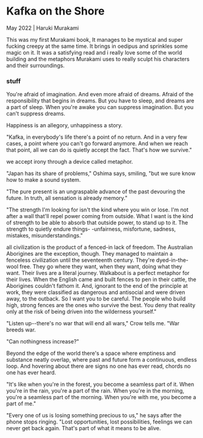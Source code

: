 # Kafka on the Shore

May 2022 | Haruki Murakami
   
This was my first Murakami book, It manages to be mystical and super fucking creepy at the same time. It brings in oedipus and sprinkles some magic on it. 
It was a satisfying read and i really love some of the world building and the metaphors Murakami uses to really sculpt his characters and their surroundings.

### stuff

You're afraid of imagination. And even more afraid of dreams. Afraid of the responsibility that begins in dreams. But you have to sleep, and dreams are a part of sleep. When you're awake you can suppress imagination. But you can't suppress dreams.

Happiness is an allegory, unhappiness a story.

"Kafka, in everybody's life there's a point of no return. And in a very few cases, a point where you can't go forward anymore. And when we reach that point, all we can do is quietly accept the fact. That's how we survive."

we accept irony through a device called metaphor.

"Japan has its share of problems," Oshima says, smiling, "but we sure know how to make a sound system.

"The pure present is an ungraspable advance of the past devouring the future. In truth, all sensation is already memory."

"The strength I'm looking for isn't the kind where you win or lose. I'm not after a wall that'll repel power coming from outside. What I want is the kind of strength to be able to absorb that outside power, to stand up to it. The strength to quietly endure things- -unfairness, misfortune, sadness, mistakes, misunderstandings."

all civilization is the product of a fenced-in lack of freedom. The Australian Aborigines are the exception, though. They managed to maintain a fenceless civilization until the seventeenth century. They're dyed-in-the-wool free. They go where they want, when they want, doing what they want. Their lives are a literal journey. Walkabout is a perfect metaphor for their lives. When the English came and built fences to pen in their cattle, the Aborigines couldn't fathom it. And, ignorant to the end of the principle at work, they were classified as dangerous and antisocial and were driven away, to the outback. So I want you to be careful. The people who build high, strong fences are the ones who survive the best. You deny that reality only at the risk of being driven into the wilderness yourself."

"Listen up--there's no war that will end all wars," Crow tells me. "War breeds war.

"Can nothingness increase?"

Beyond the edge of the world there's a space where emptiness and substance neatly overlap, where past and future form a continuous, endless loop. And hovering about there are signs no one has ever read, chords no one has ever heard.

"It's like when you're in the forest, you become a seamless part of it. When you're in the rain, you're a part of the rain. When you're in the morning, you're a seamless part of the morning. When you're with me, you become a part of me."

"Every one of us is losing something precious to us," he says after the phone stops ringing. "Lost opportunities, lost possibilities, feelings we can never get back again. That's part of what it means to be alive.

